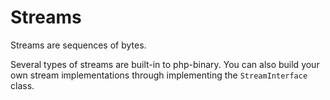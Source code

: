 # Streams

Streams are sequences of bytes.

Several types of streams are built-in to php-binary. You can also build your own stream implementations through
implementing the `StreamInterface` class.